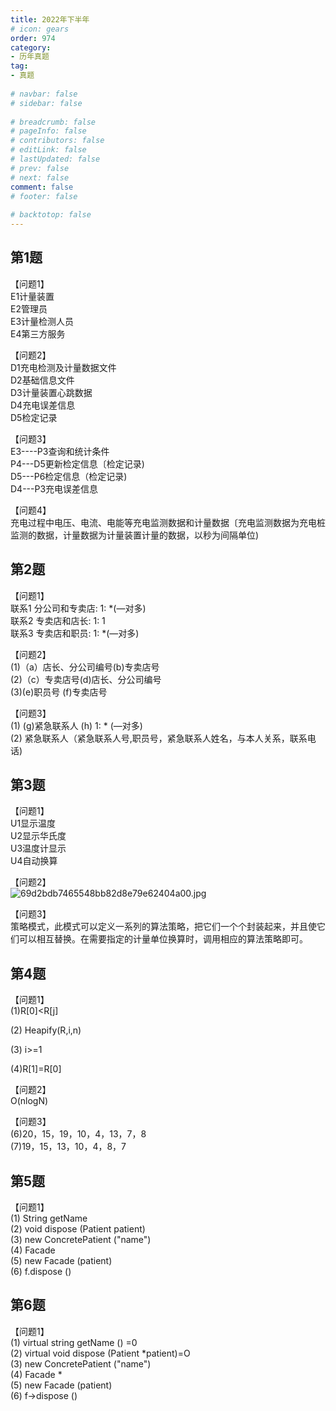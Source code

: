 ```yaml
---  
title: 2022年下半年  
# icon: gears  
order: 974  
category:  
- 历年真题  
tag:  
- 真题  
  
# navbar: false  
# sidebar: false  
  
# breadcrumb: false  
# pageInfo: false  
# contributors: false  
# editLink: false  
# lastUpdated: false  
# prev: false  
# next: false  
comment: false  
# footer: false  
  
# backtotop: false  
---  
```

## 第1题 ##

【问题1】  
E1计量装置  
E2管理员  
E3计量检测人员  
E4第三方服务  
  
【问题2】  
D1充电检测及计量数据文件  
D2基础信息文件  
D3计量装置心跳数据  
D4充电误差信息  
D5检定记录  
  
【问题3】  
E3----P3查询和统计条件  
P4---D5更新检定信息〔检定记录)  
D5---P6检定信息（检定记录)  
D4---P3充电误差信息  
  
【问题4】  
充电过程中电压、电流、电能等充电监测数据和计量数据〔充电监测数据为充电桩监测的数据，计量数据为计量装置计量的数据，以秒为间隔单位)  


## 第2题 ##

【问题1】  
联系1 分公司和专卖店: 1: \*(—对多)  
联系2 专卖店和店长: 1: 1  
联系3 专卖店和职员: 1: \*(—对多)  
  
【问题2】  
(1)（a）店长、分公司编号(b)专卖店号  
(2)（c）专卖店号(d)店长、分公司编号  
(3)(e)职员号 (f)专卖店号  
  
【问题3】  
(1) (g)紧急联系人 (h) 1: \* (—对多)  
(2) 紧急联系人（紧急联系人号,职员号，紧急联系人姓名，与本人关系，联系电话)  


## 第3题 ##

【问题1】  
U1显示温度  
U2显示华氏度  
U3温度计显示  
U4自动换算  
  
【问题2】  
![69d2bdb7465548bb82d8e79e62404a00.jpg][]  
  
【问题3】  
策略模式，此模式可以定义一系列的算法策略，把它们一个个封装起来，并且使它们可以相互替换。在需要指定的计量单位换算时，调用相应的算法策略即可。  


## 第4题 ##

【问题1】  
(1)R\[0\]&lt;R\[j\]  
  
(2) Heapify(R,i,n)  
  
(3) i&gt;=1  
  
(4)R\[1\]=R\[0\]  
  
【问题2】  
O(nlogN)  
  
【问题3】  
(6)20，15，19，10，4，13，7，8  
(7)19，15，13，10，4，8，7  


## 第5题 ##

【问题1】  
(1) String getName  
(2) void dispose (Patient patient)  
(3) new ConcretePatient ("name")  
(4) Facade  
(5) new Facade (patient)  
(6) f.dispose ()  


## 第6题 ##

【问题1】  
(1) virtual string getName () =0  
(2) virtual void dispose (Patient \*patient)=O  
(3) new ConcretePatient ("name")  
(4) Facade \*  
(5) new Facade (patient)  
(6) f-&gt;dispose ()  



[69d2bdb7465548bb82d8e79e62404a00.jpg]: https://www.xkxxkx.cn/file/exam/software/软件设计师/案例/第3题/69d2bdb7465548bb82d8e79e62404a00.jpg
